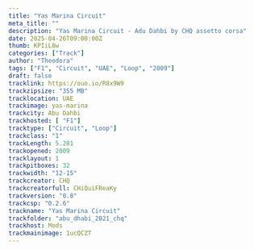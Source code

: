 ```yaml
---
title: "Yas Marina Circuit"
meta_title: ""
description: "Yas Marina Circuit - Adu Dahbi by CHQ assetto corsa"
date: 2025-04-26T09:00:00Z
thumb: KPIiL8w
categories: ["Track"]
author: "Theodora"
tags: ["F1", "Circuit", "UAE", "Loop", "2009"]
draft: false
tracklink: https://ouo.io/R8x9W9
trackzipsize: "355 MB"
tracklocation: UAE
trackimage: yas-marina
trackcity: Abu Dahbi
trackhosted: [ "F1"]
tracktype: ["Circuit", "Loop"]
trackclass: "1" 
trackLength: 5.281
trackopened: 2009
tracklayout: 1
trackpitboxes: 32
trackwidth: "12-15"
trackcreator: CHQ
trackcreatorfull: CHiQuiFReaKy 
trackversion: "0.8"
trackcsp: "0.2.6"
trackname: "Yas Marina Circuit"
trackfolder: "abu_dhabi_2021_chq"
trackhost: Mods
trackmainimage: 1ucQCZT
---
```


